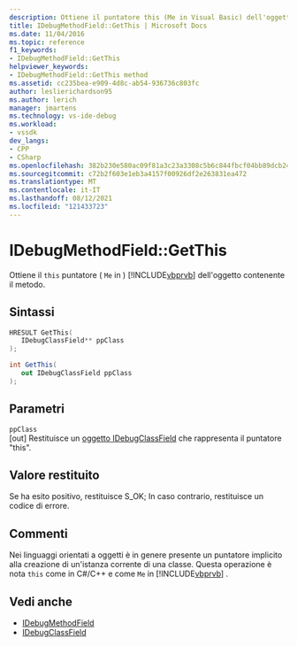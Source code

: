 ```yaml
---
description: Ottiene il puntatore this (Me in Visual Basic) dell'oggetto contenente il metodo.
title: IDebugMethodField::GetThis | Microsoft Docs
ms.date: 11/04/2016
ms.topic: reference
f1_keywords:
- IDebugMethodField::GetThis
helpviewer_keywords:
- IDebugMethodField::GetThis method
ms.assetid: cc235bea-e909-4d8c-ab54-936736c803fc
author: leslierichardson95
ms.author: lerich
manager: jmartens
ms.technology: vs-ide-debug
ms.workload:
- vssdk
dev_langs:
- CPP
- CSharp
ms.openlocfilehash: 382b230e580ac09f81a3c23a3308c5b6c844fbcf04bb89dcb240001f7759b98f
ms.sourcegitcommit: c72b2f603e1eb3a4157f00926df2e263831ea472
ms.translationtype: MT
ms.contentlocale: it-IT
ms.lasthandoff: 08/12/2021
ms.locfileid: "121433723"
---
```

# <a name="idebugmethodfieldgetthis"></a>IDebugMethodField::GetThis
Ottiene il `this` puntatore ( `Me` in ) [!INCLUDE[vbprvb](../../../code-quality/includes/vbprvb_md.md)] dell'oggetto contenente il metodo.

## <a name="syntax"></a>Sintassi

```cpp
HRESULT GetThis( 
   IDebugClassField** ppClass
);
```

```csharp
int GetThis(
   out IDebugClassField ppClass
);
```

## <a name="parameters"></a>Parametri
`ppClass`\
[out] Restituisce un [oggetto IDebugClassField](../../../extensibility/debugger/reference/idebugclassfield.md) che rappresenta il puntatore "this".

## <a name="return-value"></a>Valore restituito
 Se ha esito positivo, restituisce S_OK; In caso contrario, restituisce un codice di errore.

## <a name="remarks"></a>Commenti
 Nei linguaggi orientati a oggetti è in genere presente un puntatore implicito alla creazione di un'istanza corrente di una classe. Questa operazione è nota `this` come in C#/C++ e come `Me` in [!INCLUDE[vbprvb](../../../code-quality/includes/vbprvb_md.md)] .

## <a name="see-also"></a>Vedi anche
- [IDebugMethodField](../../../extensibility/debugger/reference/idebugmethodfield.md)
- [IDebugClassField](../../../extensibility/debugger/reference/idebugclassfield.md)
